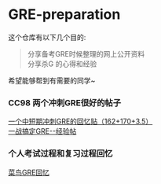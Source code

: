 # GRE-preparation

这个仓库有以下几个目的:
> 分享备考GRE时候整理的网上公开资料 <br>
> 分享杀G 的心得和经验

希望能够帮到有需要的同学~


### CC98 两个冲刺GRE很好的帖子
[一个中短期冲刺GRE的回忆贴（162+170+3.5）](https://www.cc98.org/topic/4829236) <br>
[一战搞定GRE--经验帖 ](https://www.cc98.org/topic/4830496)<br>

### 个人考试过程和复习过程回忆
[菜鸟GRE回忆](https://github.com/KilluaKukuroo/GRE-preparation/blob/master/2019-09-08-GRE考试复习过程回忆.pdf)<br>